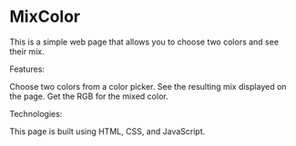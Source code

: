 # MixColor
This is a simple web page that allows you to choose two colors and see their mix.

Features:

Choose two colors from a color picker.
See the resulting mix displayed on the page.
Get the RGB for the mixed color.


Technologies:

This page is built using HTML, CSS, and JavaScript.
